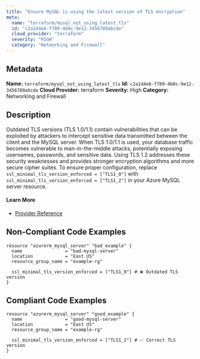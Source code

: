 ```yaml
---
title: "Ensure MySQL is using the latest version of TLS encryption"
meta:
  name: "terraform/mysql_not_using_latest_tls"
  id: "c2a1d4e6-f789-4b0c-9e12-3456789abcde"
  cloud_provider: "terraform"
  severity: "HIGH"
  category: "Networking and Firewall"
---
```

## Metadata
**Name:** `terraform/mysql_not_using_latest_tls`
**Id:** `c2a1d4e6-f789-4b0c-9e12-3456789abcde`
**Cloud Provider:** terraform
**Severity:** High
**Category:** Networking and Firewall
## Description
Outdated TLS versions (TLS 1.0/1.1) contain vulnerabilities that can be exploited by attackers to intercept sensitive data transmitted between the client and the MySQL server. When TLS 1.0/1.1 is used, your database traffic becomes vulnerable to man-in-the-middle attacks, potentially exposing usernames, passwords, and sensitive data. Using TLS 1.2 addresses these security weaknesses and provides stronger encryption algorithms and more secure cipher suites. To ensure proper configuration, replace `ssl_minimal_tls_version_enforced = ["TLS1_0"]` with `ssl_minimal_tls_version_enforced = ["TLS1_2"]` in your Azure MySQL server resource.

#### Learn More

 - [Provider Reference](https://registry.terraform.io/providers/hashicorp/azurerm/3.117.1/docs/resources/mysql_server#ssl_minimal_tls_version_enforced-2)

## Non-Compliant Code Examples
```azure
resource "azurerm_mysql_server" "bad_example" {
  name                = "bad-mysql-server"
  location            = "East US"
  resource_group_name = "example-rg"

  ssl_minimal_tls_version_enforced = ["TLS1_0"] # ❌ Outdated TLS version
}

```

## Compliant Code Examples
```azure
resource "azurerm_mysql_server" "good_example" {
  name                = "good-mysql-server"
  location            = "East US"
  resource_group_name = "example-rg"

  ssl_minimal_tls_version_enforced = ["TLS1_2"] # ✅ Correct TLS version
}

```